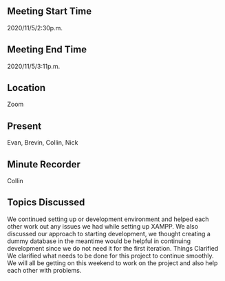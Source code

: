 ## Meeting Start Time  
2020/11/5/2:30p.m.

## Meeting End Time  
2020/11/5/3:11p.m.

## Location  
Zoom

## Present  
Evan, Brevin, Collin, Nick

## Minute Recorder  
Collin

## Topics Discussed  
We continued setting up or development environment and helped each other work out any issues we had while setting up XAMPP. We also discussed our approach to starting development, we thought creating a dummy database in the meantime would be helpful in continuing development since we do not need it for the first iteration.
Things Clarified
We clarified what needs to be done for this project to continue smoothly. We will all be getting on this weekend to work on the project and also help each other with problems.
